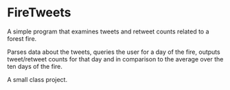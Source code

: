 # FireTweets
A simple program that examines tweets and retweet counts related to a forest fire.

Parses data about the tweets, queries the user for a day of the fire, outputs tweet/retweet counts for that day and in comparison to the average over the ten days of the fire.

A small class project.
